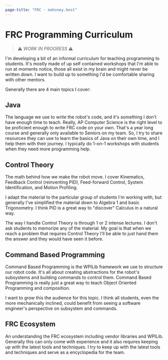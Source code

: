 ```yaml
---
page-title: "FRC - mahoney.best"
---
```


# FRC Programming Curriculum

> ⚠️ _WORK IN PROGRESS_ ⚠️

I'm developing a bit of an informal curriculum for teaching programming to students. It's mostly made of up self contained workshops that I'm able to run at moments notice, those all exist in my brain and might never be written down. I want to build up to something I'd be comfortable sharing with other mentors.

Generally there are 4 main topics I cover:

## Java

The language we use to write the robot's code, and it's something I don't have enough time to teach. Really, AP Computer Science is the right level to be proficient enough to write FRC code on your own. That's a year long course and generally only available to Seniors on my team. So, I try to share resources they can use to learn the basics of Java on their own time, and I help them with their journey. I typically do 1-on-1 workshops with students when they need more programming help.

## Control Theory

The math behind how we make the robot move. I cover Kinematics, Feedback Control (reinventing PID), Feed-forward Control, System Identification, and Motion Profiling.

I adapt the material to the particular group of students I'm working with, but generally I've simplified the material down to Algebra 1 and basic Trigonometry. I think PID is a great way to "discover" Calculus in a natural way.

The way I handle Control Theory is through 1 or 2 intense lectures. I don't ask students to memorize any of the material. My goal is that when we reach a problem that requires Control Theory I'll be able to just hand them the answer and they would have seen it before.

## Command Based Programming

Command Based Programming is the WPILib framework we use to structure our robot code. It's all about creating abstractions for the robot's subsystems and building commands to control them. Command Based Programming is really just a great way to teach Object Oriented Programming and composition.

I want to grow this the audience for this topic. I think all students, even the more mechanically inclined, could benefit from seeing a software engineer's perspective on subsystem and commands.

## FRC Ecosystem

An understanding the FRC ecosystem including vendor libraries and WPILib. Generally this can only come with experience and it also requires keeping up with the latest tools and techniques. I try to keep up with the latest tools and techniques and serve as a encyclopedia for the team.
